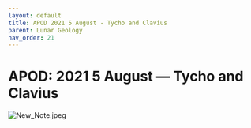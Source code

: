 ```yaml
---
layout: default
title: APOD 2021 5 August - Tycho and Clavius
parent: Lunar Geology
nav_order: 21
---
```


# APOD: 2021 5 August — Tycho and Clavius

![New_Note.jpeg](APOD%202021%205%20August%20%E2%80%94%20Tycho%20and%20Clavius.assets/New_Note.jpeg)


